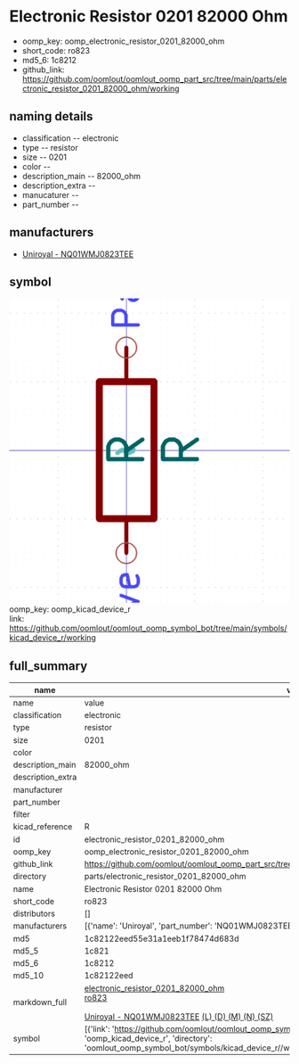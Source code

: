 # Electronic Resistor 0201 82000 Ohm

  
* oomp_key: oomp_electronic_resistor_0201_82000_ohm 
* short_code: ro823
* md5_6: 1c8212  
* github_link: https://github.com/oomlout/oomlout_oomp_part_src/tree/main/parts/electronic_resistor_0201_82000_ohm/working  
## naming details
* classification -- electronic
* type -- resistor
* size -- 0201
* color -- 
* description_main -- 82000_ohm
* description_extra -- 
* manucaturer -- 
* part_number -- 


## manufacturers
* [Uniroyal - NQ01WMJ0823TEE]()  

## symbol

![](symbol/0/working/working_600.png)  
oomp_key: oomp_kicad_device_r  
link: https://github.com/oomlout/oomlout_oomp_symbol_bot/tree/main/symbols/kicad_device_r/working  


## full_summary
| name | value | 
| --- | --- | 
| name | value | 
| classification | electronic | 
| type | resistor | 
| size | 0201 | 
| color |  | 
| description_main | 82000_ohm | 
| description_extra |  | 
| manufacturer |  | 
| part_number |  | 
| filter |  | 
| kicad_reference | R | 
| id | electronic_resistor_0201_82000_ohm | 
| oomp_key | oomp_electronic_resistor_0201_82000_ohm | 
| github_link | https://github.com/oomlout/oomlout_oomp_part_src/tree/main/parts/electronic_resistor_0201_82000_ohm/working | 
| directory | parts/electronic_resistor_0201_82000_ohm | 
| name | Electronic Resistor 0201 82000 Ohm | 
| short_code | ro823 | 
| distributors | [] | 
| manufacturers | [{'name': 'Uniroyal', 'part_number': 'NQ01WMJ0823TEE', 'link': '', 'id': 'manufacturer_uniroyal'}] | 
| md5 | 1c82122eed55e31a1eeb1f78474d683d | 
| md5_5 | 1c821 | 
| md5_6 | 1c8212 | 
| md5_10 | 1c82122eed | 
| markdown_full | [electronic_resistor_0201_82000_ohm](https://github.com/oomlout/oomlout_oomp_part_src/tree/main/parts/electronic_resistor_0201_82000_ohm/working)<br>[ro823](https://github.com/oomlout/oomlout_oomp_part_src/tree/main/parts/electronic_resistor_0201_82000_ohm/working)<br><br>[Uniroyal - NQ01WMJ0823TEE]() [(L)  ](https://www.lcsc.com/search?q=NQ01WMJ0823TEE)[(D)  ](https://www.digikey.com/en/products?,keywords=NQ01WMJ0823TEE)[(M)  ](https://www.mouser.com/Search/Refine?Keyword=NQ01WMJ0823TEE)[(N)  ](https://www.newark.com/search?st=NQ01WMJ0823TEE)[(SZ)  ](https://so.szlcsc.com/global.html?k=NQ01WMJ0823TEE)<br> | 
| symbol | [{'link': 'https://github.com/oomlout/oomlout_oomp_symbol_bot/tree/main/symbols/kicad_device_r', 'oomp_key': 'oomp_kicad_device_r', 'directory': 'oomlout_oomp_symbol_bot/symbols/kicad_device_r//working/working.kicad_sym'}] | 
